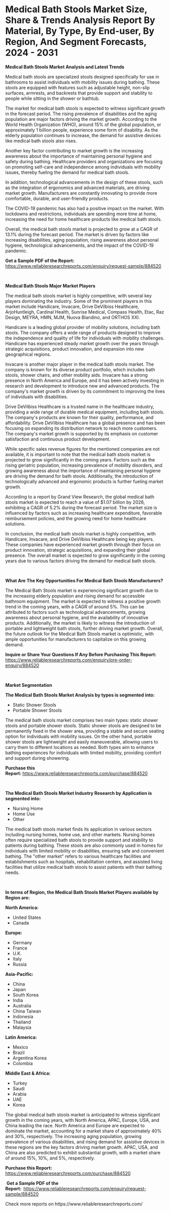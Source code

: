 <p><h1>Medical Bath Stools Market Size, Share & Trends Analysis Report By Material, By Type, By End-user, By Region, And Segment Forecasts, 2024 - 2031</h1></p><p><strong>Medical Bath Stools Market Analysis and Latest Trends</strong></p>
<p><p>Medical bath stools are specialized stools designed specifically for use in bathrooms to assist individuals with mobility issues during bathing. These stools are equipped with features such as adjustable height, non-slip surfaces, armrests, and backrests that provide support and stability to people while sitting in the shower or bathtub.</p><p>The market for medical bath stools is expected to witness significant growth in the forecast period. The rising prevalence of disabilities and the aging population are major factors driving the market growth. According to the World Health Organization (WHO), around 15% of the global population, or approximately 1 billion people, experience some form of disability. As the elderly population continues to increase, the demand for assistive devices like medical bath stools also rises.</p><p>Another key factor contributing to market growth is the increasing awareness about the importance of maintaining personal hygiene and safety during bathing. Healthcare providers and organizations are focusing on promoting self-care and independence among individuals with mobility issues, thereby fueling the demand for medical bath stools.</p><p>In addition, technological advancements in the design of these stools, such as the integration of ergonomics and advanced materials, are driving market growth. Manufacturers are constantly innovating to provide more comfortable, durable, and user-friendly products.</p><p>The COVID-19 pandemic has also had a positive impact on the market. With lockdowns and restrictions, individuals are spending more time at home, increasing the need for home healthcare products like medical bath stools.</p><p>Overall, the medical bath stools market is projected to grow at a CAGR of 13.1% during the forecast period. The market is driven by factors like increasing disabilities, aging population, rising awareness about personal hygiene, technological advancements, and the impact of the COVID-19 pandemic.</p></p>
<p><strong>Get a Sample PDF of the Report:&nbsp;</strong> <a href="https://www.reliableresearchreports.com/enquiry/request-sample/884520">https://www.reliableresearchreports.com/enquiry/request-sample/884520</a></p>
<p>&nbsp;</p>
<p><strong>Medical Bath Stools Major Market Players</strong></p>
<p><p>The medical bath stools market is highly competitive, with several key players dominating the industry. Some of the prominent players in this market include Handicare, Invacare, Drive DeVilbiss Healthcare, ArjoHuntleigh, Cardinal Health, Sunrise Medical, Compass Health, Etac, Raz Design, MEYRA, HMN, MJM, Nuova Blandino, and ORTHOS XXI.</p><p>Handicare is a leading global provider of mobility solutions, including bath stools. The company offers a wide range of products designed to improve the independence and quality of life for individuals with mobility challenges. Handicare has experienced steady market growth over the years through strategic acquisitions, product innovation, and expansion into new geographical regions.</p><p>Invacare is another major player in the medical bath stools market. The company is known for its diverse product portfolio, which includes bath stools, shower chairs, and other mobility aids. Invacare has a strong presence in North America and Europe, and it has been actively investing in research and development to introduce new and advanced products. The company's market growth is driven by its commitment to improving the lives of individuals with disabilities.</p><p>Drive DeVilbiss Healthcare is a trusted name in the healthcare industry, providing a wide range of durable medical equipment, including bath stools. The company's products are known for their quality, performance, and affordability. Drive DeVilbiss Healthcare has a global presence and has been focusing on expanding its distribution network to reach more customers. The company's market growth is supported by its emphasis on customer satisfaction and continuous product development.</p><p>While specific sales revenue figures for the mentioned companies are not available, it is important to note that the medical bath stools market is projected to grow significantly in the coming years. Factors such as the rising geriatric population, increasing prevalence of mobility disorders, and growing awareness about the importance of maintaining personal hygiene are driving the demand for bath stools. Additionally, the introduction of technologically advanced and ergonomic products is further fueling market growth.</p><p>According to a report by Grand View Research, the global medical bath stools market is expected to reach a value of $1.07 billion by 2026, exhibiting a CAGR of 5.2% during the forecast period. The market size is influenced by factors such as increasing healthcare expenditure, favorable reimbursement policies, and the growing need for home healthcare solutions.</p><p>In conclusion, the medical bath stools market is highly competitive, with Handicare, Invacare, and Drive DeVilbiss Healthcare being key players. These companies have experienced market growth through their focus on product innovation, strategic acquisitions, and expanding their global presence. The overall market is expected to grow significantly in the coming years due to various factors driving the demand for medical bath stools.</p></p>
<p>&nbsp;</p>
<p><strong>What Are The Key Opportunities For Medical Bath Stools Manufacturers?</strong></p>
<p><p>The Medical Bath Stools market is experiencing significant growth due to the increasing elderly population and rising demand for accessible bathroom equipment. The market is expected to witness a positive growth trend in the coming years, with a CAGR of around 5%. This can be attributed to factors such as technological advancements, growing awareness about personal hygiene, and the availability of innovative products. Additionally, the market is likely to witness the introduction of portable and lightweight bath stools, further driving market growth. Overall, the future outlook for the Medical Bath Stools market is optimistic, with ample opportunities for manufacturers to capitalize on this growing demand.</p></p>
<p><strong>Inquire or Share Your Questions If Any Before Purchasing This Report:</strong> <a href="https://www.reliableresearchreports.com/enquiry/pre-order-enquiry/884520">https://www.reliableresearchreports.com/enquiry/pre-order-enquiry/884520</a></p>
<p>&nbsp;</p>
<p><strong>Market Segmentation</strong></p>
<p><strong>The Medical Bath Stools Market Analysis by types is segmented into:</strong></p>
<p><ul><li>Static Shower Stools</li><li>Portable Shower Stools</li></ul></p>
<p><p>The medical bath stools market comprises two main types: static shower stools and portable shower stools. Static shower stools are designed to be permanently fixed in the shower area, providing a stable and secure seating option for individuals with mobility issues. On the other hand, portable shower stools are lightweight and easily maneuverable, allowing users to carry them to different locations as needed. Both types aim to enhance bathing experiences for individuals with limited mobility, providing comfort and support during showering.</p></p>
<p><strong>Purchase this Report:&nbsp;</strong><a href="https://www.reliableresearchreports.com/purchase/884520">https://www.reliableresearchreports.com/purchase/884520</a></p>
<p>&nbsp;</p>
<p><strong>The Medical Bath Stools Market Industry Research by Application is segmented into:</strong></p>
<p><ul><li>Nursing Home</li><li>Home Use</li><li>Other</li></ul></p>
<p><p>The medical bath stools market finds its application in various sectors including nursing homes, home use, and other markets. Nursing homes often require specialized bath stools to provide support and stability to patients during bathing. These stools are also commonly used in homes for individuals with limited mobility or disabilities, ensuring safe and convenient bathing. The "other market" refers to various healthcare facilities and establishments such as hospitals, rehabilitation centers, and assisted living facilities that utilize medical bath stools to assist patients with their bathing needs.</p></p>
<p>&nbsp;</p>
<p><strong>In terms of Region, the Medical Bath Stools Market Players available by Region are:</strong></p>
<p>
    <p> <strong> North America: </strong>
        <ul>
            <li>United States</li>
            <li>Canada</li>
        </ul>
        </p> 
    <p> <strong> Europe: </strong>
        <ul>
            <li>Germany</li>
            <li>France</li>
            <li>U.K.</li>
            <li>Italy</li>
            <li>Russia</li>
        </ul>
        </p> 
    <p> <strong> Asia-Pacific: </strong>
        <ul>
            <li>China</li>
            <li>Japan</li>
            <li>South Korea</li>
            <li>India</li>
            <li>Australia</li>
            <li>China Taiwan</li>
            <li>Indonesia</li>
            <li>Thailand</li>
            <li>Malaysia</li>
        </ul>
        </p> 
    <p> <strong> Latin America: </strong>
        <ul>
            <li>Mexico</li>
            <li>Brazil</li>
            <li>Argentina Korea</li>
            <li>Colombia</li>
        </ul>
        </p> 
    <p> <strong> Middle East & Africa: </strong>
        <ul>
            <li>Turkey</li>
            <li>Saudi</li>
            <li>Arabia</li>
            <li>UAE</li>
            <li>Korea</li>
        </ul>
    </p>
    </p>
<p><p>The global medical bath stools market is anticipated to witness significant growth in the coming years, with North America, APAC, Europe, USA, and China leading the race. North America and Europe are expected to dominate the market, accounting for a market share of approximately 40% and 30%, respectively. The increasing aging population, growing prevalence of various disabilities, and rising demand for assistive devices in these regions are the key factors driving market growth. APAC, USA, and China are also predicted to exhibit substantial growth, with a market share of around 15%, 10%, and 5%, respectively.</p></p>
<p><strong>Purchase this Report: </strong><a href="https://www.reliableresearchreports.com/purchase/884520">https://www.reliableresearchreports.com/purchase/884520</a></p>
<p>&nbsp;<strong>Get a Sample PDF of the Report:&nbsp;&nbsp;</strong><a href="https://www.reliableresearchreports.com/enquiry/request-sample/884520">https://www.reliableresearchreports.com/enquiry/request-sample/884520</a></p>
<p><strong></strong></p>
<p>Check more reports on https://www.reliableresearchreports.com/</p>